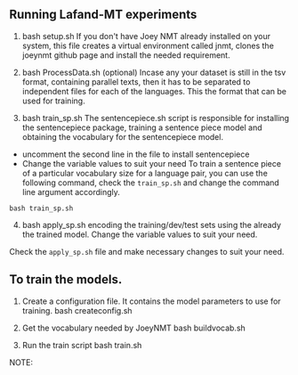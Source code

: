 ## Running Lafand-MT experiments
1. bash setup.sh
If you don't have Joey NMT already installed on your system, this file creates a virtual environment called jnmt, clones the joeynmt github page and install the needed requirement. 

2. bash ProcessData.sh (optional)
Incase any your dataset is still in the tsv format, containing parallel texts, then it has to be separated to independent files for each of the languages. This the format that can be used for training. 

3. bash train_sp.sh
The sentencepiece.sh script is responsible for installing the sentencepiece package, training a sentence piece model and obtaining the vocabulary for the sentencepiece model. 
 - uncomment the second line in the file to install sentencepiece
 - Change the variable values to suit your need
To train a sentence piece of a particular vocabulary size for a language pair, you can use the following command, check the `train_sp.sh` and change the command line argument accordingly. 

```bash train_sp.sh ```

4. bash apply_sp.sh
encoding the training/dev/test sets using the already the trained model. 
Change the variable values to suit your need. 

Check the `apply_sp.sh` file and make necessary changes to suit your need.

## To train the models. 
1. Create a configuration file. It contains the model parameters to use for training.
bash createconfig.sh 

2. Get the vocabulary needed by JoeyNMT
bash buildvocab.sh

3. Run the train script
bash train.sh 

NOTE: 



 


